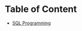 # Table of Content

* [SQL Programming](https://github.com/Haazem/interviewbit/tree/main/SQL%20Programming) 
